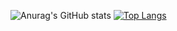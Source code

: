 ![Anurag's GitHub stats](https://github-readme-stats.vercel.app/api?username=coldman-47&show_icons=true)
[![Top Langs](https://github-readme-stats.vercel.app/api/top-langs/?username=coldman-47)](https://github.com/anuraghazra/github-readme-stats)
